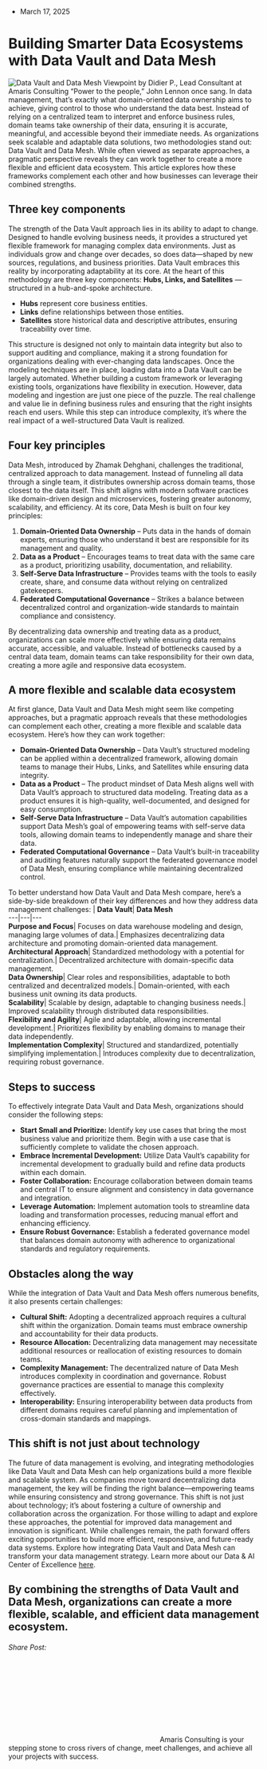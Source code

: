 * March 17, 2025


# Building Smarter Data Ecosystems with Data Vault and Data Mesh
![Data Vault and Data Mesh](https://amaris.com/wp-content/uploads/2025/03/AdobeStock_969386282-1024x574.avif)
Viewpoint by Didier P., Lead Consultant at Amaris Consulting
“Power to the people,” John Lennon once sang. In data management, that’s exactly what domain-oriented data ownership aims to achieve, giving control to those who understand the data best. Instead of relying on a centralized team to interpret and enforce business rules, domain teams take ownership of their data, ensuring it is accurate, meaningful, and accessible beyond their immediate needs.
As organizations seek scalable and adaptable data solutions, two methodologies stand out: Data Vault and Data Mesh. While often viewed as separate approaches, a pragmatic perspective reveals they can work together to create a more flexible and efficient data ecosystem. This article explores how these frameworks complement each other and how businesses can leverage their combined strengths.
## **Three key components**
The strength of the Data Vault approach lies in its ability to adapt to change. Designed to handle evolving business needs, it provides a structured yet flexible framework for managing complex data environments. Just as individuals grow and change over decades, so does data—shaped by new sources, regulations, and business priorities. Data Vault embraces this reality by incorporating adaptability at its core.
At the heart of this methodology are three key components: **Hubs, Links, and Satellites** —structured in a hub-and-spoke architecture.
  * **Hubs** represent core business entities.
  * **Links** define relationships between those entities.
  * **Satellites** store historical data and descriptive attributes, ensuring traceability over time.


This structure is designed not only to maintain data integrity but also to support auditing and compliance, making it a strong foundation for organizations dealing with ever-changing data landscapes.
Once the modeling techniques are in place, loading data into a Data Vault can be largely automated. Whether building a custom framework or leveraging existing tools, organizations have flexibility in execution. However, data modeling and ingestion are just one piece of the puzzle. The real challenge and value lie in defining business rules and ensuring that the right insights reach end users. While this step can introduce complexity, it’s where the real impact of a well-structured Data Vault is realized.
## **Four key principles**
Data Mesh, introduced by Zhamak Dehghani, challenges the traditional, centralized approach to data management. Instead of funneling all data through a single team, it distributes ownership across domain teams, those closest to the data itself. This shift aligns with modern software practices like domain-driven design and microservices, fostering greater autonomy, scalability, and efficiency.
At its core, Data Mesh is built on four key principles:
  1. **Domain-Oriented Data Ownership** – Puts data in the hands of domain experts, ensuring those who understand it best are responsible for its management and quality.
  2. **Data as a Product** – Encourages teams to treat data with the same care as a product, prioritizing usability, documentation, and reliability.
  3. **Self-Serve Data Infrastructure** – Provides teams with the tools to easily create, share, and consume data without relying on centralized gatekeepers.
  4. **Federated Computational Governance** – Strikes a balance between decentralized control and organization-wide standards to maintain compliance and consistency.


By decentralizing data ownership and treating data as a product, organizations can scale more effectively while ensuring data remains accurate, accessible, and valuable. Instead of bottlenecks caused by a central data team, domain teams can take responsibility for their own data, creating a more agile and responsive data ecosystem.
## **A more flexible and scalable data ecosystem**
At first glance, Data Vault and Data Mesh might seem like competing approaches, but a pragmatic approach reveals that these methodologies can complement each other, creating a more flexible and scalable data ecosystem.
Here’s how they can work together:
  * **Domain-Oriented Data Ownership** – Data Vault’s structured modeling can be applied within a decentralized framework, allowing domain teams to manage their Hubs, Links, and Satellites while ensuring data integrity.
  * **Data as a Product** – The product mindset of Data Mesh aligns well with Data Vault’s approach to structured data modeling. Treating data as a product ensures it is high-quality, well-documented, and designed for easy consumption.
  * **Self-Serve Data Infrastructure** – Data Vault’s automation capabilities support Data Mesh’s goal of empowering teams with self-serve data tools, allowing domain teams to independently manage and share their data.
  * **Federated Computational Governance** – Data Vault’s built-in traceability and auditing features naturally support the federated governance model of Data Mesh, ensuring compliance while maintaining decentralized control.


To better understand how Data Vault and Data Mesh compare, here’s a side-by-side breakdown of their key differences and how they address data management challenges:
| **Data Vault**| **Data Mesh**  
---|---|---  
**Purpose and Focus**|  Focuses on data warehouse modeling and design, managing large volumes of data.| Emphasizes decentralizing data architecture and promoting domain-oriented data management.  
**Architectural Approach**|  Standardized methodology with a potential for centralization.| Decentralized architecture with domain-specific data management.  
**Data Ownership**|  Clear roles and responsibilities, adaptable to both centralized and decentralized models.| Domain-oriented, with each business unit owning its data products.  
**Scalability**|  Scalable by design, adaptable to changing business needs.| Improved scalability through distributed data responsibilities.  
**Flexibility and Agility**|  Agile and adaptable, allowing incremental development.| Prioritizes flexibility by enabling domains to manage their data independently.  
**Implementation Complexity**|  Structured and standardized, potentially simplifying implementation.| Introduces complexity due to decentralization, requiring robust governance.  
## **Steps to success**
To effectively integrate Data Vault and Data Mesh, organizations should consider the following steps:
  * **Start Small and Prioritize:** Identify key use cases that bring the most business value and prioritize them. Begin with a use case that is sufficiently complete to validate the chosen approach.
  * **Embrace Incremental Development:** Utilize Data Vault’s capability for incremental development to gradually build and refine data products within each domain.
  * **Foster Collaboration:** Encourage collaboration between domain teams and central IT to ensure alignment and consistency in data governance and integration.
  * **Leverage Automation:** Implement automation tools to streamline data loading and transformation processes, reducing manual effort and enhancing efficiency.
  * **Ensure Robust Governance:** Establish a federated governance model that balances domain autonomy with adherence to organizational standards and regulatory requirements.


## **Obstacles along the way**
While the integration of Data Vault and Data Mesh offers numerous benefits, it also presents certain challenges:
  * **Cultural Shift:** Adopting a decentralized approach requires a cultural shift within the organization. Domain teams must embrace ownership and accountability for their data products.
  * **Resource Allocation:** Decentralizing data management may necessitate additional resources or reallocation of existing resources to domain teams.
  * **Complexity Management:** The decentralized nature of Data Mesh introduces complexity in coordination and governance. Robust governance practices are essential to manage this complexity effectively.
  * **Interoperability:** Ensuring interoperability between data products from different domains requires careful planning and implementation of cross-domain standards and mappings.


## **This shift is not just about technology**
The future of data management is evolving, and integrating methodologies like Data Vault and Data Mesh can help organizations build a more flexible and scalable system. As companies move toward decentralizing data management, the key will be finding the right balance—empowering teams while ensuring consistency and strong governance.
This shift is not just about technology; it’s about fostering a culture of ownership and collaboration across the organization. For those willing to adapt and explore these approaches, the potential for improved data management and innovation is significant. While challenges remain, the path forward offers exciting opportunities to build more efficient, responsive, and future-ready data systems.
Explore how integrating Data Vault and Data Mesh can transform your data management strategy. Learn more about our Data & AI Center of Excellence [here](https://amaris.com/center-of-excellence/data-ai/).
## By combining the strengths of Data Vault and Data Mesh, organizations can create a more flexible, scalable, and efficient data management ecosystem.
###### Share Post:
![Amaris Logo](data:image/svg+xml,%3Csvg%20xmlns='http://www.w3.org/2000/svg'%20viewBox='0%200%200%200'%3E%3C/svg%3E)
Amaris Consulting is your stepping stone to cross rivers of change, meet challenges, and achieve all your projects with success.
